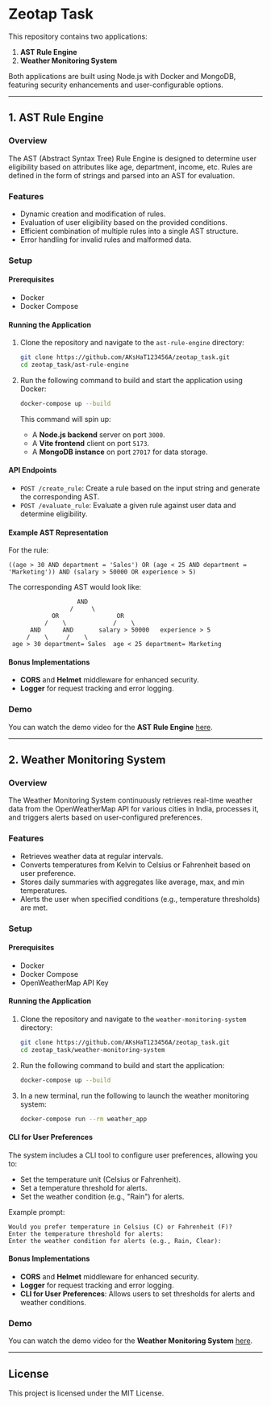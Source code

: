 # Zeotap Task

This repository contains two applications:

1. **AST Rule Engine**
2. **Weather Monitoring System**

Both applications are built using Node.js with Docker and MongoDB, featuring security enhancements and user-configurable options.

---

## 1. AST Rule Engine

### Overview

The AST (Abstract Syntax Tree) Rule Engine is designed to determine user eligibility based on attributes like age, department, income, etc. Rules are defined in the form of strings and parsed into an AST for evaluation.

### Features

- Dynamic creation and modification of rules.
- Evaluation of user eligibility based on the provided conditions.
- Efficient combination of multiple rules into a single AST structure.
- Error handling for invalid rules and malformed data.

### Setup

#### Prerequisites

- Docker
- Docker Compose

#### Running the Application

1. Clone the repository and navigate to the `ast-rule-engine` directory:

   ```bash
   git clone https://github.com/AKsHaT123456A/zeotap_task.git
   cd zeotap_task/ast-rule-engine
   ```

2. Run the following command to build and start the application using Docker:

   ```bash
   docker-compose up --build
   ```

   This command will spin up:
   - A **Node.js backend** server on port `3000`.
   - A **Vite frontend** client on port `5173`.
   - A **MongoDB instance** on port `27017` for data storage.

#### API Endpoints

- `POST /create_rule`: Create a rule based on the input string and generate the corresponding AST.
- `POST /evaluate_rule`: Evaluate a given rule against user data and determine eligibility.

#### Example AST Representation

For the rule:

```
((age > 30 AND department = 'Sales') OR (age < 25 AND department = 'Marketing')) AND (salary > 50000 OR experience > 5)
```

The corresponding AST would look like:

```
                   AND
                 /     \
            OR                OR
          /    \             /    \
      AND      AND       salary > 50000   experience > 5
     /    \     /    \
 age > 30 department= Sales  age < 25 department= Marketing
```

#### Bonus Implementations

- **CORS** and **Helmet** middleware for enhanced security.
- **Logger** for request tracking and error logging.

### Demo

You can watch the demo video for the **AST Rule Engine** [here](#link-to-demo).

---

## 2. Weather Monitoring System

### Overview

The Weather Monitoring System continuously retrieves real-time weather data from the OpenWeatherMap API for various cities in India, processes it, and triggers alerts based on user-configured preferences.

### Features

- Retrieves weather data at regular intervals.
- Converts temperatures from Kelvin to Celsius or Fahrenheit based on user preference.
- Stores daily summaries with aggregates like average, max, and min temperatures.
- Alerts the user when specified conditions (e.g., temperature thresholds) are met.

### Setup

#### Prerequisites

- Docker
- Docker Compose
- OpenWeatherMap API Key

#### Running the Application

1. Clone the repository and navigate to the `weather-monitoring-system` directory:

   ```bash
   git clone https://github.com/AKsHaT123456A/zeotap_task.git
   cd zeotap_task/weather-monitoring-system
   ```

2. Run the following command to build and start the application:

   ```bash
   docker-compose up --build
   ```

3. In a new terminal, run the following to launch the weather monitoring system:

   ```bash
   docker-compose run --rm weather_app
   ```

#### CLI for User Preferences

The system includes a CLI tool to configure user preferences, allowing you to:

- Set the temperature unit (Celsius or Fahrenheit).
- Set a temperature threshold for alerts.
- Set the weather condition (e.g., "Rain") for alerts.

Example prompt:

```
Would you prefer temperature in Celsius (C) or Fahrenheit (F)? 
Enter the temperature threshold for alerts: 
Enter the weather condition for alerts (e.g., Rain, Clear): 
```

#### Bonus Implementations

- **CORS** and **Helmet** middleware for enhanced security.
- **Logger** for request tracking and error logging.
- **CLI for User Preferences**: Allows users to set thresholds for alerts and weather conditions.

### Demo

You can watch the demo video for the **Weather Monitoring System** [here](#link-to-demo).

---

## License

This project is licensed under the MIT License.

